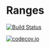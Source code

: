 # Ranges

[![Build Status](https://travis-ci.org/JuliaArrays/Ranges.jl.svg?branch=master)](https://travis-ci.org/JuliaArrays/Ranges.jl)

[![codecov.io](http://codecov.io/github/JuliaArrays/Ranges.jl/coverage.svg?branch=master)](http://codecov.io/github/JuliaArrays/Ranges.jl?branch=master)
